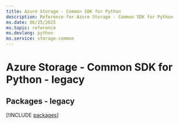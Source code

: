 ```yaml
---
title: Azure Storage - Common SDK for Python
description: Reference for Azure Storage - Common SDK for Python
ms.date: 06/25/2025
ms.topic: reference
ms.devlang: python
ms.service: storage-common
---
```

# Azure Storage - Common SDK for Python - legacy
## Packages - legacy
[!INCLUDE [packages](storage---common-index.md)]